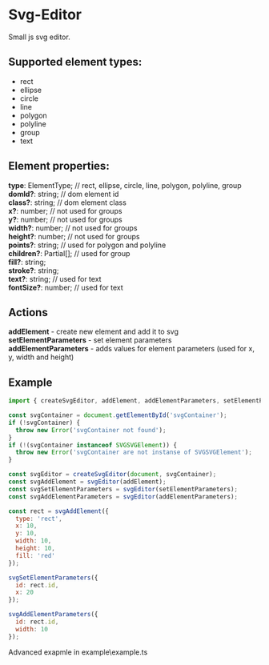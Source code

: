 # Svg-Editor
Small js svg editor.

## Supported element types:
* rect
* ellipse
* circle
* line
* polygon
* polyline
* group
* text

## Element properties:
**type**: ElementType; // rect, ellipse, circle, line, polygon, polyline, group  
**domId?**: string; // dom element id  
**class?**: string; // dom element class  
**x?**: number; // not used for groups  
**y?**: number; // not used for groups  
**width?**: number; // not used for groups  
**height?**: number; // not used for groups  
**points?**: string; // used for polygon and polyline  
**children?**: Partial<Element>[]; // used for group  
**fill?**: string;  
**stroke?**: string;  
**text?**: string; // used for text  
**fontSize?**: number; // used for text  

## Actions
**addElement** - create new element and add it to svg  
**setElementParameters** - set element parameters  
**addElementParameters** - adds values for element parameters (used for x, y, width and height)  

## Example
```javascript
import { createSvgEditor, addElement, addElementParameters, setElementParameters } from 'svg-editor';

const svgContainer = document.getElementById('svgContainer');
if (!svgContainer) {
  throw new Error('svgContainer not found');
}
if (!(svgContainer instanceof SVGSVGElement)) {
  throw new Error('svgContainer are not instanse of SVGSVGElement');
}

const svgEditor = createSvgEditor(document, svgContainer);
const svgAddElement = svgEditor(addElement);
const svgSetElementParameters = svgEditor(setElementParameters);
const svgAddElementParameters = svgEditor(addElementParameters);

const rect = svgAddElement({
  type: 'rect',
  x: 10,
  y: 10,
  width: 10,
  height: 10,
  fill: 'red'
});

svgSetElementParameters({
  id: rect.id,
  x: 20
});

svgAddElementParameters({
  id: rect.id,
  width: 10
});
```
Advanced exapmle in example\example.ts
